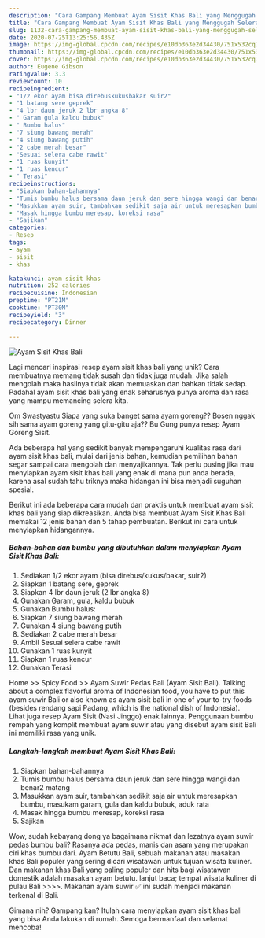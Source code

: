 ```yaml
---
description: "Cara Gampang Membuat Ayam Sisit Khas Bali yang Menggugah Selera"
title: "Cara Gampang Membuat Ayam Sisit Khas Bali yang Menggugah Selera"
slug: 1132-cara-gampang-membuat-ayam-sisit-khas-bali-yang-menggugah-selera
date: 2020-07-25T13:25:56.435Z
image: https://img-global.cpcdn.com/recipes/e10db363e2d34430/751x532cq70/ayam-sisit-khas-bali-foto-resep-utama.jpg
thumbnail: https://img-global.cpcdn.com/recipes/e10db363e2d34430/751x532cq70/ayam-sisit-khas-bali-foto-resep-utama.jpg
cover: https://img-global.cpcdn.com/recipes/e10db363e2d34430/751x532cq70/ayam-sisit-khas-bali-foto-resep-utama.jpg
author: Eugene Gibson
ratingvalue: 3.3
reviewcount: 10
recipeingredient:
- "1/2 ekor ayam bisa direbuskukusbakar suir2"
- "1 batang sere geprek"
- "4 lbr daun jeruk 2 lbr angka 8"
- " Garam gula kaldu bubuk"
- " Bumbu halus"
- "7 siung bawang merah"
- "4 siung bawang putih"
- "2 cabe merah besar"
- "Sesuai selera cabe rawit"
- "1 ruas kunyit"
- "1 ruas kencur"
- " Terasi"
recipeinstructions:
- "Siapkan bahan-bahannya"
- "Tumis bumbu halus bersama daun jeruk dan sere hingga wangi dan benar2 matang"
- "Masukkan ayam suir, tambahkan sedikit saja air untuk meresapkan bumbu, masukam garam, gula dan kaldu bubuk, aduk rata"
- "Masak hingga bumbu meresap, koreksi rasa"
- "Sajikan"
categories:
- Resep
tags:
- ayam
- sisit
- khas

katakunci: ayam sisit khas 
nutrition: 252 calories
recipecuisine: Indonesian
preptime: "PT21M"
cooktime: "PT30M"
recipeyield: "3"
recipecategory: Dinner

---
```



![Ayam Sisit Khas Bali](https://img-global.cpcdn.com/recipes/e10db363e2d34430/751x532cq70/ayam-sisit-khas-bali-foto-resep-utama.jpg)

Lagi mencari inspirasi resep ayam sisit khas bali yang unik? Cara membuatnya memang tidak susah dan tidak juga mudah. Jika salah mengolah maka hasilnya tidak akan memuaskan dan bahkan tidak sedap. Padahal ayam sisit khas bali yang enak seharusnya punya aroma dan rasa yang mampu memancing selera kita.

Om Swastyastu Siapa yang suka banget sama ayam goreng?? Bosen nggak sih sama ayam goreng yang gitu-gitu aja?? Bu Gung punya resep Ayam Goreng Sisit.

Ada beberapa hal yang sedikit banyak mempengaruhi kualitas rasa dari ayam sisit khas bali, mulai dari jenis bahan, kemudian pemilihan bahan segar sampai cara mengolah dan menyajikannya. Tak perlu pusing jika mau menyiapkan ayam sisit khas bali yang enak di mana pun anda berada, karena asal sudah tahu triknya maka hidangan ini bisa menjadi suguhan spesial.


Berikut ini ada beberapa cara mudah dan praktis untuk membuat ayam sisit khas bali yang siap dikreasikan. Anda bisa membuat Ayam Sisit Khas Bali memakai 12 jenis bahan dan 5 tahap pembuatan. Berikut ini cara untuk menyiapkan hidangannya.

<!--inarticleads1-->

##### Bahan-bahan dan bumbu yang dibutuhkan dalam menyiapkan Ayam Sisit Khas Bali:

1. Sediakan 1/2 ekor ayam (bisa direbus/kukus/bakar, suir2)
1. Siapkan 1 batang sere, geprek
1. Siapkan 4 lbr daun jeruk (2 lbr angka 8)
1. Gunakan  Garam, gula, kaldu bubuk
1. Gunakan  Bumbu halus:
1. Siapkan 7 siung bawang merah
1. Gunakan 4 siung bawang putih
1. Sediakan 2 cabe merah besar
1. Ambil Sesuai selera cabe rawit
1. Gunakan 1 ruas kunyit
1. Siapkan 1 ruas kencur
1. Gunakan  Terasi


Home &gt;&gt; Spicy Food &gt;&gt; Ayam Suwir Pedas Bali (Ayam Sisit Bali). Talking about a complex flavorful aroma of Indonesian food, you have to put this ayam suwir Bali or also known as ayam sisit bali in one of your to-try foods (besides rendang sapi Padang, which is the national dish of Indonesia). Lihat juga resep Ayam Sisit (Nasi Jinggo) enak lainnya. Penggunaan bumbu rempah yang komplit membuat ayam suwir atau yang disebut ayam sisit Bali ini memiliki rasa yang unik. 

<!--inarticleads2-->

##### Langkah-langkah membuat Ayam Sisit Khas Bali:

1. Siapkan bahan-bahannya
1. Tumis bumbu halus bersama daun jeruk dan sere hingga wangi dan benar2 matang
1. Masukkan ayam suir, tambahkan sedikit saja air untuk meresapkan bumbu, masukam garam, gula dan kaldu bubuk, aduk rata
1. Masak hingga bumbu meresap, koreksi rasa
1. Sajikan


Wow, sudah kebayang dong ya bagaimana nikmat dan lezatnya ayam suwir pedas bumbu bali? Rasanya ada pedas, manis dan asam yang merupakan ciri khas bumbu dari. Ayam Betutu Bali, sebuah makanan atau masakan khas Bali populer yang sering dicari wisatawan untuk tujuan wisata kuliner. Dan makanan khas Bali yang paling populer dan hits bagi wisatawan domestik adalah masakan ayam betutu. lanjut baca; tempat wisata kuliner di pulau Bali &gt;&gt;&gt;&gt;. Makanan ayam suwir ✅ ini sudah menjadi makanan terkenal di Bali. 

Gimana nih? Gampang kan? Itulah cara menyiapkan ayam sisit khas bali yang bisa Anda lakukan di rumah. Semoga bermanfaat dan selamat mencoba!
